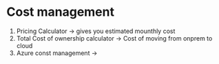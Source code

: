 # Cost management

1. Pricing Calculator -> gives you estimated mounthly cost
2. Total Cost of ownership calculator -> Cost of moving from onprem to cloud
3. Azure const management -> 
